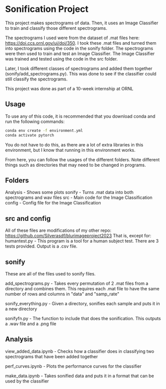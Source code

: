 # Sonification Project

This project makes spectrograms of data. Then, it uses an Image Classifier to train and classify those different spectrograms.

The spectrograms I used were from the dataset of .mat files here: <https://doi.ccs.ornl.gov/ui/doi/350>. I took
these .mat files and turned them into spectrograms using the code in the sonify folder. The spectrograms were then used to train and test an Image Classifier. The Image Classifier was trained and tested using the code in the src folder.

Later, I took different classes of spectrograms and added them together (sonify/add_spectrograms.py). This was done to see if the classifier could still classify the spectrograms.

This project was done as part of a 10-week internship at ORNL

## Usage

To use any of this code, it is recommended that you download conda and run the following commands:

```bash
conda env create -f environment.yml
conda activate pytorch
```

You do not have to do this, as there are a lot of extra libraries in this environment, but I know that running in this environment works.

From here, you can follow the usages of the different folders. Note different things such as directories that may need to be changed in programs.

## Folders

Analysis - Shows some plots
sonify - Turns .mat data into both spectrograms and wav files
src - Main code for the Image Classification
config - Config file for the Image Classification

## src and config

All of these files are modifications of my other repo: <https://github.com/Silverasdf/blurimageproject2023>
That is, except for:
humantest.py - This program is a tool for a human subject test. There are 3 tests provided. Output is a .csv file.

## sonify

These are all of the files used to sonify files.

add_spectrograms.py - Takes every permutation of 2 .mat files from a directory and combines them.
This requires each .mat file to have the same number of rows and columns in "data" and "samp_rate"

sonify_everything.py - Given a directory, sonifies each sample and puts it in a new directory

sonifyfn.py - The function to include that does the sonification. This outputs a .wav file and a .png file

## Analysis

view_added_data.ipynb - Checks how a classifier does in classifying two spectrograms that have been added together

perf_curves.ipynb - Plots the performance curves for the classifier

make_data.ipynb - Takes sonified data and puts it in a format that can be used by the classifier
